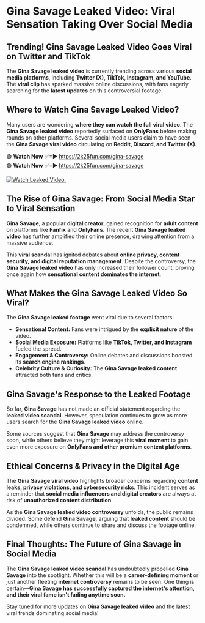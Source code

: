 # Gina Savage Leaked Video: Viral Sensation Taking Over Social Media

## **Trending! Gina Savage Leaked Video Goes Viral on Twitter and TikTok**
The **Gina Savage leaked video** is currently trending across various **social media platforms**, including **Twitter (X), TikTok, Instagram, and YouTube**. The **viral clip** has sparked massive online discussions, with fans eagerly searching for the **latest updates** on this controversial footage.

## **Where to Watch Gina Savage Leaked Video?**
Many users are wondering **where they can watch the full viral video**. The **Gina Savage leaked video** reportedly surfaced on **OnlyFans** before making rounds on other platforms. Several social media users claim to have seen the **Gina Savage viral video** circulating on **Reddit, Discord, and Twitter (X).**

🟢 **Watch Now** ✅=► https://2k25fun.com/gina-savage  
🟢 **Watch Now** ✅=► https://2k25fun.com/gina-savage  

[![Watch Leaked Video.](https://miro.medium.com/v2/resize:fit:828/format:webp/1*cilzJN44JGOrTw9NJCrNHA.gif "Watch Leaked Video")](https://2k25fun.com/gina-savage)

## **The Rise of Gina Savage: From Social Media Star to Viral Sensation**
**Gina Savage**, a popular **digital creator**, gained recognition for **adult content** on platforms like **Fanfix** and **OnlyFans**. The recent **Gina Savage leaked video** has further amplified their online presence, drawing attention from a massive audience.

This **viral scandal** has ignited debates about **online privacy, content security, and digital reputation management**. Despite the controversy, the **Gina Savage leaked video** has only increased their follower count, proving once again how **sensational content dominates the internet**.

## **What Makes the Gina Savage Leaked Video So Viral?**
The **Gina Savage leaked footage** went viral due to several factors:
- **Sensational Content:** Fans were intrigued by the **explicit nature** of the video.
- **Social Media Exposure:** Platforms like **TikTok, Twitter, and Instagram** fueled the spread.
- **Engagement & Controversy:** Online debates and discussions boosted its **search engine rankings**.
- **Celebrity Culture & Curiosity:** The **Gina Savage leaked content** attracted both fans and critics.

## **Gina Savage's Response to the Leaked Footage**
So far, **Gina Savage** has not made an official statement regarding the **leaked video scandal**. However, speculation continues to grow as more users search for the **Gina Savage leaked video** online.

Some sources suggest that **Gina Savage** may address the controversy soon, while others believe they might leverage this **viral moment** to gain even more exposure on **OnlyFans and other premium content platforms**.

## **Ethical Concerns & Privacy in the Digital Age**
The **Gina Savage viral video** highlights broader concerns regarding **content leaks, privacy violations, and cybersecurity risks**. This incident serves as a reminder that **social media influencers and digital creators** are always at risk of **unauthorized content distribution**.

As the **Gina Savage leaked video controversy** unfolds, the public remains divided. Some defend **Gina Savage**, arguing that **leaked content** should be condemned, while others continue to share and discuss the footage online.

## **Final Thoughts: The Future of Gina Savage in Social Media**
The **Gina Savage leaked video scandal** has undoubtedly propelled **Gina Savage** into the spotlight. Whether this will be a **career-defining moment** or just another fleeting **internet controversy** remains to be seen. One thing is certain—**Gina Savage has successfully captured the internet's attention, and their viral fame isn't fading anytime soon.**

Stay tuned for more updates on **Gina Savage leaked video** and the latest viral trends dominating social media!